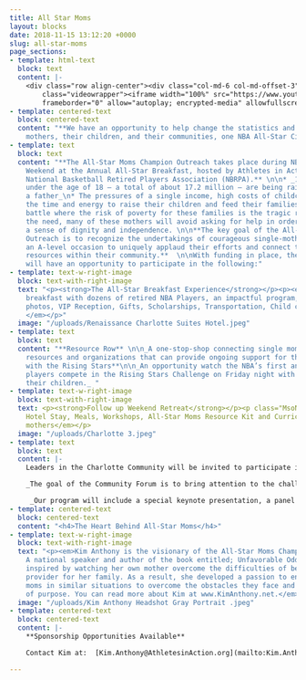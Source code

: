 ```yaml
---
title: All Star Moms
layout: blocks
date: 2018-11-15 13:12:20 +0000
slug: all-star-moms
page_sections:
- template: html-text
  block: text
  content: |-
    <div class="row align-center"><div class="col-md-6 col-md-offset-3"><div
        class="videowrapper"><iframe width="100%" src="https://www.youtube.com/embed/n2UOhJ-KIJ0"
        frameborder="0" allow="autoplay; encrypted-media" allowfullscreen></iframe></div></div></div>
- template: centered-text
  block: centered-text
  content: "**We have an opportunity to help change the statistics and impact single
    mothers, their children, and their communities, one NBA All-Star City at a time!** "
- template: text
  block: text
  content: "**The All-Star Moms Champion Outreach takes place during NBA All-Star
    Weekend at the Annual All-Star Breakfast, hosted by Athletes in Action and the
    National Basketball Retired Players Association (NBRPA).** \n\n* _1 in 4 children
    under the age of 18 — a total of about 17.2 million — are being raised without
    a father_\n* The pressures of a single income, high costs of childcare, finding
    the time and energy to raise their children and feed their families is a constant
    battle where the risk of poverty for these families is the tragic reality\n* Despite
    the need, many of these mothers will avoid asking for help in order to maintain
    a sense of dignity and independence. \n\n**The key goal of the All-Star Moms Champion
    Outreach is to recognize the undertakings of courageous single-mothers and create
    an A-level occasion to uniquely applaud their efforts and connect them with pertinent
    resources within their community.**  \n\nWith funding in place, the All-Star Moms
    will have an opportunity to participate in the following:"
- template: text-w-right-image
  block: text-with-right-image
  text: "<p><strong>The All-Star Breakfast Experience</strong></p><p><em>A special
    breakfast with dozens of retired NBA Players, an impactful program, Red Carpet
    photos, VIP Reception, Gifts, Scholarships, Transportation, Child care, and more!
    </em></p>"
  image: "/uploads/Renaissance Charlotte Suites Hotel.jpeg"
- template: text
  block: text
  content: "**Resource Row** \n\n_A one-stop-shop connecting single moms with local
    resources and organizations that can provide ongoing support for their families._\n\n \n\n**Night
    with the Rising Stars**\n\n_An opportunity watch the NBA’s first and second year
    players compete in the Rising Stars Challenge on Friday night with up to two of
    their children._ "
- template: text-w-right-image
  block: text-with-right-image
  text: <p><strong>Follow up Weekend Retreat</strong></p><p class="MsoNormal"><em>Includes
    Hotel Stay, Meals, Workshops, All-Star Moms Resource Kit and Curriculum, for 50
    mothers</em></p>
  image: "/uploads/Charlotte 3.jpeg"
- template: text
  block: text
  content: |-
    Leaders in the Charlotte Community will be invited to participate in the Community Forum.

    _The goal of the Community Forum is to bring attention to the challenges single mothers face and inspire community leaders to develop more effective ways to work together to create support systems that assist these moms with upward mobility, while upholding dignity and respect._

     _Our program will include a special keynote presentation, a panel discussion, and an opportunity to dialogue about how the city of Charlotte can come together and create innovative ways to have a greater impact._
- template: centered-text
  block: centered-text
  content: "<h4>The Heart Behind All-Star Moms</h4>"
- template: text-w-right-image
  block: text-with-right-image
  text: "<p><em>Kim Anthony is the visionary of the All-Star Moms Champion Outreach.
    A national speaker and author of the book entitled; Unfavorable Odds, Kim was
    inspired by watching her own mother overcome the difficulties of being the sole
    provider for her family. As a result, she developed a passion to encourage single
    moms in similar situations to overcome the obstacles they face and pursue a life
    of purpose. You can read more about Kim at www.KimAnthony.net.</em>    </p>"
  image: "/uploads/Kim Anthony Headshot Gray Portrait .jpeg"
- template: centered-text
  block: centered-text
  content: |-
    **Sponsorship Opportunities Available**

    Contact Kim at:  [Kim.Anthony@AthletesinAction.org](mailto:Kim.Anthony@AthletesinAction.org)

---
```

